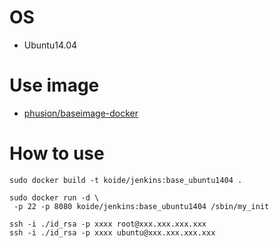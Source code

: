 # OS
 * Ubuntu14.04

# Use image
 * [phusion/baseimage-docker](https://github.com/phusion/baseimage-docker)

# How to use
```shell
sudo docker build -t koide/jenkins:base_ubuntu1404 .
```

```shell
sudo docker run -d \
 -p 22 -p 8080 koide/jenkins:base_ubuntu1404 /sbin/my_init
```

```shell
ssh -i ./id_rsa -p xxxx root@xxx.xxx.xxx.xxx
ssh -i ./id_rsa -p xxxx ubuntu@xxx.xxx.xxx.xxx
```
